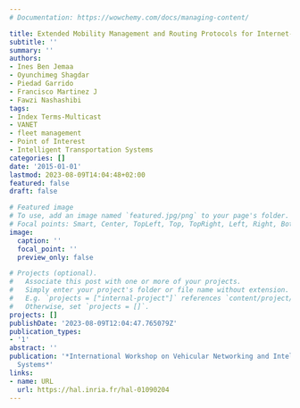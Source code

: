```yaml
---
# Documentation: https://wowchemy.com/docs/managing-content/

title: Extended Mobility Management and Routing Protocols for Internet-to-VANET Multicasting
subtitle: ''
summary: ''
authors:
- Ines Ben Jemaa
- Oyunchimeg Shagdar
- Piedad Garrido
- Francisco Martinez J
- Fawzi Nashashibi
tags:
- Index Terms-Multicast
- VANET
- fleet management
- Point of Interest
- Intelligent Transportation Systems
categories: []
date: '2015-01-01'
lastmod: 2023-08-09T14:04:48+02:00
featured: false
draft: false

# Featured image
# To use, add an image named `featured.jpg/png` to your page's folder.
# Focal points: Smart, Center, TopLeft, Top, TopRight, Left, Right, BottomLeft, Bottom, BottomRight.
image:
  caption: ''
  focal_point: ''
  preview_only: false

# Projects (optional).
#   Associate this post with one or more of your projects.
#   Simply enter your project's folder or file name without extension.
#   E.g. `projects = ["internal-project"]` references `content/project/deep-learning/index.md`.
#   Otherwise, set `projects = []`.
projects: []
publishDate: '2023-08-09T12:04:47.765079Z'
publication_types:
- '1'
abstract: ''
publication: '*International Workshop on Vehicular Networking and Intelligent Transportation
  Systems*'
links:
- name: URL
  url: https://hal.inria.fr/hal-01090204
---
```

